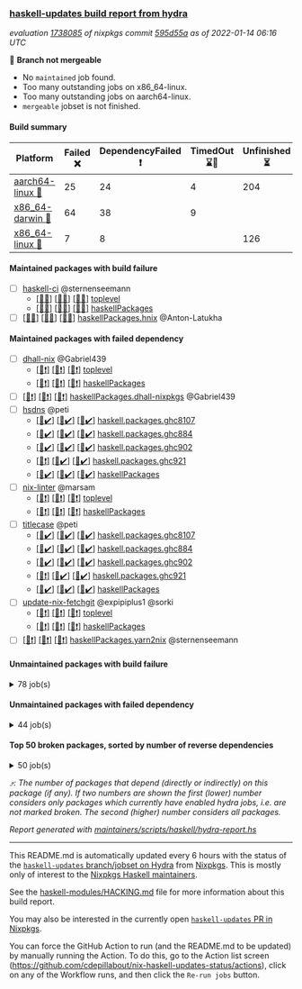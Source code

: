 ### [haskell-updates build report from hydra](https://hydra.nixos.org/jobset/nixpkgs/haskell-updates)
*evaluation [1738085](https://hydra.nixos.org/eval/1738085) of nixpkgs commit [595d55a](https://github.com/NixOS/nixpkgs/commits/595d55a9e70fc4ce184469244d2dfddd2dbecf8f) as of 2022-01-14 06:16 UTC*

:red_circle: **Branch not mergeable**
  * No `maintained` job found.
  * Too many outstanding jobs on x86_64-linux.
  * Too many outstanding jobs on aarch64-linux.
  * `mergeable` jobset is not finished.

#### Build summary

 | Platform | Failed :x: | DependencyFailed :heavy_exclamation_mark: | TimedOut :hourglass::no_entry_sign: | Unfinished :hourglass_flowing_sand: | Success :heavy_check_mark: | 
 | --- | --- | --- | --- | --- | --- | 
 | [aarch64-linux :iphone:](https://hydra.nixos.org/eval/1738085?filter=.aarch64-linux) | 25 | 24 | 4 | 204 | 6934 | 
 | [x86_64-darwin :apple:](https://hydra.nixos.org/eval/1738085?filter=.x86_64-darwin) | 64 | 38 | 9 |  | 7017 | 
 | [x86_64-linux :penguin:](https://hydra.nixos.org/eval/1738085?filter=.x86_64-linux) | 7 | 8 |  | 126 | 7085 | 
#### Maintained packages with build failure
- [ ] [haskell-ci](https://hydra.nixos.org/eval/1738085?filter=haskell-ci) @sternenseemann
  - [[:iphone::x:]](https://hydra.nixos.org/build/163744614) [[:apple::x:]](https://hydra.nixos.org/build/163745024) [[:penguin::x:]](https://hydra.nixos.org/build/163744720) [toplevel](https://hydra.nixos.org/eval/1738085?filter=haskell-ci)
  - [[:iphone::x:]](https://hydra.nixos.org/build/163744581) [[:apple::x:]](https://hydra.nixos.org/build/163745192) [[:penguin::x:]](https://hydra.nixos.org/build/163745050) [haskellPackages](https://hydra.nixos.org/eval/1738085?filter=haskellPackages.haskell-ci)
- [ ] [[:iphone::x:]](https://hydra.nixos.org/build/163745012) [[:apple::x:]](https://hydra.nixos.org/build/163744913) [[:penguin::x:]](https://hydra.nixos.org/build/163744619) [haskellPackages.hnix](https://hydra.nixos.org/eval/1738085?filter=haskellPackages.hnix) @Anton-Latukha
#### Maintained packages with failed dependency
- [ ] [dhall-nix](https://hydra.nixos.org/eval/1738085?filter=dhall-nix) @Gabriel439
  - [[:iphone::heavy_exclamation_mark:]](https://hydra.nixos.org/build/163745091) [[:apple::heavy_exclamation_mark:]](https://hydra.nixos.org/build/163745104) [[:penguin::heavy_exclamation_mark:]](https://hydra.nixos.org/build/163744536) [toplevel](https://hydra.nixos.org/eval/1738085?filter=dhall-nix)
  - [[:iphone::heavy_exclamation_mark:]](https://hydra.nixos.org/build/163744576) [[:apple::heavy_exclamation_mark:]](https://hydra.nixos.org/build/163744678) [[:penguin::heavy_exclamation_mark:]](https://hydra.nixos.org/build/163744415) [haskellPackages](https://hydra.nixos.org/eval/1738085?filter=haskellPackages.dhall-nix)
- [ ] [[:iphone::heavy_exclamation_mark:]](https://hydra.nixos.org/build/163745151) [[:apple::heavy_exclamation_mark:]](https://hydra.nixos.org/build/163744856) [[:penguin::heavy_exclamation_mark:]](https://hydra.nixos.org/build/163745203) [haskellPackages.dhall-nixpkgs](https://hydra.nixos.org/eval/1738085?filter=haskellPackages.dhall-nixpkgs) @Gabriel439
- [ ] [hsdns](https://hydra.nixos.org/eval/1738085?filter=hsdns) @peti
  - [[:iphone::heavy_check_mark:]](https://hydra.nixos.org/build/163598299) [[:apple::heavy_check_mark:]](https://hydra.nixos.org/build/163593462) [[:penguin::heavy_check_mark:]](https://hydra.nixos.org/build/163597083) [haskell.packages.ghc8107](https://hydra.nixos.org/eval/1738085?filter=haskell.packages.ghc8107.hsdns)
  - [[:iphone::heavy_check_mark:]](https://hydra.nixos.org/build/163606362) [[:apple::heavy_check_mark:]](https://hydra.nixos.org/build/163599425) [[:penguin::heavy_check_mark:]](https://hydra.nixos.org/build/163594078) [haskell.packages.ghc884](https://hydra.nixos.org/eval/1738085?filter=haskell.packages.ghc884.hsdns)
  - [[:iphone::heavy_check_mark:]](https://hydra.nixos.org/build/163603200) [[:apple::heavy_check_mark:]](https://hydra.nixos.org/build/163610922) [[:penguin::heavy_check_mark:]](https://hydra.nixos.org/build/163609631) [haskell.packages.ghc902](https://hydra.nixos.org/eval/1738085?filter=haskell.packages.ghc902.hsdns)
  - [[:iphone::heavy_exclamation_mark:]](https://hydra.nixos.org/build/163594191) [[:apple::heavy_check_mark:]](https://hydra.nixos.org/build/163608079) [[:penguin::heavy_check_mark:]](https://hydra.nixos.org/build/163600158) [haskell.packages.ghc921](https://hydra.nixos.org/eval/1738085?filter=haskell.packages.ghc921.hsdns)
  - [[:iphone::heavy_check_mark:]](https://hydra.nixos.org/build/163595651) [[:apple::heavy_check_mark:]](https://hydra.nixos.org/build/163603397) [[:penguin::heavy_check_mark:]](https://hydra.nixos.org/build/163608482) [haskellPackages](https://hydra.nixos.org/eval/1738085?filter=haskellPackages.hsdns)
- [ ] [nix-linter](https://hydra.nixos.org/eval/1738085?filter=nix-linter) @marsam
  - [[:iphone::heavy_exclamation_mark:]](https://hydra.nixos.org/build/163744801) [[:apple::heavy_exclamation_mark:]](https://hydra.nixos.org/build/163744770) [[:penguin::heavy_exclamation_mark:]](https://hydra.nixos.org/build/163744608) [toplevel](https://hydra.nixos.org/eval/1738085?filter=nix-linter)
  - [[:iphone::heavy_exclamation_mark:]](https://hydra.nixos.org/build/163744719) [[:apple::heavy_exclamation_mark:]](https://hydra.nixos.org/build/163744895) [[:penguin::heavy_exclamation_mark:]](https://hydra.nixos.org/build/163744590) [haskellPackages](https://hydra.nixos.org/eval/1738085?filter=haskellPackages.nix-linter)
- [ ] [titlecase](https://hydra.nixos.org/eval/1738085?filter=titlecase) @peti
  - [[:iphone::heavy_check_mark:]](https://hydra.nixos.org/build/163603558) [[:apple::heavy_check_mark:]](https://hydra.nixos.org/build/163610959) [[:penguin::heavy_check_mark:]](https://hydra.nixos.org/build/163611365) [haskell.packages.ghc8107](https://hydra.nixos.org/eval/1738085?filter=haskell.packages.ghc8107.titlecase)
  - [[:iphone::heavy_check_mark:]](https://hydra.nixos.org/build/163593759) [[:apple::heavy_check_mark:]](https://hydra.nixos.org/build/163605317) [[:penguin::heavy_check_mark:]](https://hydra.nixos.org/build/163605764) [haskell.packages.ghc884](https://hydra.nixos.org/eval/1738085?filter=haskell.packages.ghc884.titlecase)
  - [[:iphone::heavy_check_mark:]](https://hydra.nixos.org/build/163605202) [[:apple::heavy_check_mark:]](https://hydra.nixos.org/build/163591651) [[:penguin::heavy_check_mark:]](https://hydra.nixos.org/build/163609862) [haskell.packages.ghc902](https://hydra.nixos.org/eval/1738085?filter=haskell.packages.ghc902.titlecase)
  - [[:iphone::heavy_exclamation_mark:]](https://hydra.nixos.org/build/163609780) [[:apple::heavy_check_mark:]](https://hydra.nixos.org/build/163599542) [[:penguin::heavy_check_mark:]](https://hydra.nixos.org/build/163606707) [haskell.packages.ghc921](https://hydra.nixos.org/eval/1738085?filter=haskell.packages.ghc921.titlecase)
  - [[:iphone::heavy_check_mark:]](https://hydra.nixos.org/build/163609027) [[:apple::heavy_check_mark:]](https://hydra.nixos.org/build/163592902) [[:penguin::heavy_check_mark:]](https://hydra.nixos.org/build/163604853) [haskellPackages](https://hydra.nixos.org/eval/1738085?filter=haskellPackages.titlecase)
- [ ] [update-nix-fetchgit](https://hydra.nixos.org/eval/1738085?filter=update-nix-fetchgit) @expipiplus1 @sorki
  - [[:iphone::heavy_exclamation_mark:]](https://hydra.nixos.org/build/164453417) [[:apple::heavy_exclamation_mark:]](https://hydra.nixos.org/build/163744945) [[:penguin::heavy_exclamation_mark:]](https://hydra.nixos.org/build/164453780) [toplevel](https://hydra.nixos.org/eval/1738085?filter=update-nix-fetchgit)
  - [[:iphone::heavy_exclamation_mark:]](https://hydra.nixos.org/build/164453419) [[:apple::heavy_exclamation_mark:]](https://hydra.nixos.org/build/163744884) [[:penguin::heavy_exclamation_mark:]](https://hydra.nixos.org/build/164453422) [haskellPackages](https://hydra.nixos.org/eval/1738085?filter=haskellPackages.update-nix-fetchgit)
- [ ] [[:iphone::heavy_exclamation_mark:]](https://hydra.nixos.org/build/163744429) [[:apple::heavy_exclamation_mark:]](https://hydra.nixos.org/build/163744908) [[:penguin::heavy_exclamation_mark:]](https://hydra.nixos.org/build/163744558) [haskellPackages.yarn2nix](https://hydra.nixos.org/eval/1738085?filter=haskellPackages.yarn2nix) @sternenseemann
#### Unmaintained packages with build failure
<details><summary>78 job(s) </summary>

- [ ] [[:iphone::heavy_check_mark:]](https://hydra.nixos.org/build/163602909) [[:apple::x:]](https://hydra.nixos.org/build/163593731) [[:penguin::heavy_check_mark:]](https://hydra.nixos.org/build/163595162) [haskellPackages.di-core](https://hydra.nixos.org/eval/1738085?filter=haskellPackages.di-core)  :arrow_heading_up: 7 | 11
- [ ] [[:iphone::heavy_check_mark:]](https://hydra.nixos.org/build/163594891) [[:apple::x:]](https://hydra.nixos.org/build/163597672) [[:penguin::heavy_check_mark:]](https://hydra.nixos.org/build/163598563) [haskellPackages.thyme](https://hydra.nixos.org/eval/1738085?filter=haskellPackages.thyme)  :arrow_heading_up: 6 | 15
- [ ] [[:iphone::heavy_check_mark:]](https://hydra.nixos.org/build/163608679) [[:apple::x:]](https://hydra.nixos.org/build/163595310) [[:penguin::heavy_check_mark:]](https://hydra.nixos.org/build/163610043) [haskellPackages.nri-prelude](https://hydra.nixos.org/eval/1738085?filter=haskellPackages.nri-prelude)  :arrow_heading_up: 5 | 7
- [ ] [[:iphone::heavy_check_mark:]](https://hydra.nixos.org/build/163592609) [[:apple::x:]](https://hydra.nixos.org/build/163607032) [[:penguin::heavy_check_mark:]](https://hydra.nixos.org/build/163606160) [haskellPackages.exinst](https://hydra.nixos.org/eval/1738085?filter=haskellPackages.exinst)  :arrow_heading_up: 4 | 6
- [ ] [[:iphone::x:]](https://hydra.nixos.org/build/163609441) [[:apple::x:]](https://hydra.nixos.org/build/163607846) [[:penguin::heavy_check_mark:]](https://hydra.nixos.org/build/163607078) [haskellPackages.ptr-poker](https://hydra.nixos.org/eval/1738085?filter=haskellPackages.ptr-poker)  :arrow_heading_up: 3 | 4
- [ ] [[:iphone::x:]](https://hydra.nixos.org/build/163607420) [[:apple::heavy_check_mark:]](https://hydra.nixos.org/build/163599554) [[:penguin::heavy_check_mark:]](https://hydra.nixos.org/build/163611279) [haskellPackages.twitter-types](https://hydra.nixos.org/eval/1738085?filter=haskellPackages.twitter-types)  :arrow_heading_up: 2 | 4
- [ ] [[:iphone::x:]](https://hydra.nixos.org/build/163744771) [[:apple::x:]](https://hydra.nixos.org/build/163744634) [[:penguin::x:]](https://hydra.nixos.org/build/163744601) [haskellPackages.captcha-core](https://hydra.nixos.org/eval/1738085?filter=haskellPackages.captcha-core)  :arrow_heading_up: 2 | 2
- [ ] [[:iphone::x:]](https://hydra.nixos.org/build/163606438) [[:apple::heavy_check_mark:]](https://hydra.nixos.org/build/163606697) [[:penguin::heavy_check_mark:]](https://hydra.nixos.org/build/163611167) [haskellPackages.long-double](https://hydra.nixos.org/eval/1738085?filter=haskellPackages.long-double)  :arrow_heading_up: 2 | 2
- [ ] [[:iphone::x:]](https://hydra.nixos.org/build/163591938) [[:apple::heavy_check_mark:]](https://hydra.nixos.org/build/163601510) [[:penguin::heavy_check_mark:]](https://hydra.nixos.org/build/163598995) [haskellPackages.OrderedBits](https://hydra.nixos.org/eval/1738085?filter=haskellPackages.OrderedBits)  :arrow_heading_up: 1 | 36
- [ ] [[:iphone::heavy_check_mark:]](https://hydra.nixos.org/build/163611639) [[:apple::x:]](https://hydra.nixos.org/build/163594092) [[:penguin::heavy_check_mark:]](https://hydra.nixos.org/build/163592793) [haskellPackages.free-vector-spaces](https://hydra.nixos.org/eval/1738085?filter=haskellPackages.free-vector-spaces)  :arrow_heading_up: 1 | 7
- [ ] [[:iphone::x:]](https://hydra.nixos.org/build/163600723) [[:apple::heavy_check_mark:]](https://hydra.nixos.org/build/163608377) [[:penguin::heavy_check_mark:]](https://hydra.nixos.org/build/163594156) [haskellPackages.quic](https://hydra.nixos.org/eval/1738085?filter=haskellPackages.quic)  :arrow_heading_up: 1 | 2
- [ ] [[:iphone::x:]](https://hydra.nixos.org/build/163597825) [[:apple::x:]](https://hydra.nixos.org/build/163601032) [[:penguin::heavy_check_mark:]](https://hydra.nixos.org/build/163590812) [haskellPackages.easytensor](https://hydra.nixos.org/eval/1738085?filter=haskellPackages.easytensor)  :arrow_heading_up: 1 | 1
- [ ] [[:iphone::hourglass_flowing_sand:]](https://hydra.nixos.org/build/164453658) [[:apple::x:]](https://hydra.nixos.org/build/163596155) [[:penguin::heavy_check_mark:]](https://hydra.nixos.org/build/164453784) [haskellPackages.gi-gdkx11](https://hydra.nixos.org/eval/1738085?filter=haskellPackages.gi-gdkx11)  :arrow_heading_up: 1 | 1
- [ ] [[:iphone::heavy_check_mark:]](https://hydra.nixos.org/build/163605853) [[:apple::x:]](https://hydra.nixos.org/build/163611103) [[:penguin::heavy_check_mark:]](https://hydra.nixos.org/build/163610781) [haskellPackages.keep-alive](https://hydra.nixos.org/eval/1738085?filter=haskellPackages.keep-alive)  :arrow_heading_up: 1 | 1
- [ ] [[:iphone::heavy_check_mark:]](https://hydra.nixos.org/build/163595232) [[:apple::x:]](https://hydra.nixos.org/build/163595695) [[:penguin::heavy_check_mark:]](https://hydra.nixos.org/build/163606208) [haskellPackages.loc](https://hydra.nixos.org/eval/1738085?filter=haskellPackages.loc)  :arrow_heading_up: 1 | 1
- [ ] [[:iphone::x:]](https://hydra.nixos.org/build/163612271) [[:apple::heavy_check_mark:]](https://hydra.nixos.org/build/163608437) [[:penguin::heavy_check_mark:]](https://hydra.nixos.org/build/163592805) [haskellPackages.nlopt-haskell](https://hydra.nixos.org/eval/1738085?filter=haskellPackages.nlopt-haskell)  :arrow_heading_up: 1 | 1
- [ ] [[:iphone::heavy_check_mark:]](https://hydra.nixos.org/build/163605243) [[:apple::x:]](https://hydra.nixos.org/build/163591538) [[:penguin::heavy_check_mark:]](https://hydra.nixos.org/build/163600859) [haskellPackages.opencv](https://hydra.nixos.org/eval/1738085?filter=haskellPackages.opencv)  :arrow_heading_up: 1 | 1
- [ ] [[:iphone::heavy_check_mark:]](https://hydra.nixos.org/build/163745111) [[:apple::x:]](https://hydra.nixos.org/build/163745238) [[:penguin::heavy_check_mark:]](https://hydra.nixos.org/build/163744503) [haskellPackages.sequence-formats](https://hydra.nixos.org/eval/1738085?filter=haskellPackages.sequence-formats)  :arrow_heading_up: 1 | 1
- [ ] [[:iphone::x:]](https://hydra.nixos.org/build/163605312) [[:apple::heavy_check_mark:]](https://hydra.nixos.org/build/163601951) [[:penguin::heavy_check_mark:]](https://hydra.nixos.org/build/163605994) [haskellPackages.stm-queue](https://hydra.nixos.org/eval/1738085?filter=haskellPackages.stm-queue)  :arrow_heading_up: 1 | 1
- [ ] [[:iphone::x:]](https://hydra.nixos.org/build/163602341) [[:apple::heavy_check_mark:]](https://hydra.nixos.org/build/163592772) [[:penguin::heavy_check_mark:]](https://hydra.nixos.org/build/163600619) [haskellPackages.unicode-properties](https://hydra.nixos.org/eval/1738085?filter=haskellPackages.unicode-properties)  :arrow_heading_up: 1 | 1
- [ ] [[:iphone::x:]](https://hydra.nixos.org/build/163598037) [[:apple::heavy_check_mark:]](https://hydra.nixos.org/build/163601870) [[:penguin::heavy_check_mark:]](https://hydra.nixos.org/build/163599183) [haskellPackages.accelerate-llvm](https://hydra.nixos.org/eval/1738085?filter=haskellPackages.accelerate-llvm)  :arrow_heading_up: 0 | 8
- [ ] [[:iphone::x:]](https://hydra.nixos.org/build/163593105) [[:apple::heavy_check_mark:]](https://hydra.nixos.org/build/163609414) [[:penguin::heavy_check_mark:]](https://hydra.nixos.org/build/163602769) [haskellPackages.freetype2](https://hydra.nixos.org/eval/1738085?filter=haskellPackages.freetype2)  :arrow_heading_up: 0 | 7
- [ ] [[:iphone::heavy_check_mark:]](https://hydra.nixos.org/build/163610748) [[:apple::x:]](https://hydra.nixos.org/build/163609063) [[:penguin::heavy_check_mark:]](https://hydra.nixos.org/build/163597417) [haskellPackages.pipes-zlib](https://hydra.nixos.org/eval/1738085?filter=haskellPackages.pipes-zlib)  :arrow_heading_up: 0 | 5
- [ ] [[:iphone::heavy_check_mark:]](https://hydra.nixos.org/build/163604730) [[:apple::x:]](https://hydra.nixos.org/build/163591596) [[:penguin::heavy_check_mark:]](https://hydra.nixos.org/build/163601566) [haskellPackages.hmidi](https://hydra.nixos.org/eval/1738085?filter=haskellPackages.hmidi)  :arrow_heading_up: 0 | 4
- [ ] [[:iphone::heavy_check_mark:]](https://hydra.nixos.org/build/163609126) [[:apple::x:]](https://hydra.nixos.org/build/163601664) [[:penguin::heavy_check_mark:]](https://hydra.nixos.org/build/163596097) [haskellPackages.zip](https://hydra.nixos.org/eval/1738085?filter=haskellPackages.zip)  :arrow_heading_up: 0 | 4
- [ ] [[:iphone::x:]](https://hydra.nixos.org/build/163745045) [[:apple::x:]](https://hydra.nixos.org/build/163744549) [[:penguin::x:]](https://hydra.nixos.org/build/163745049) [haskellPackages.Shpadoinkle-backend-static](https://hydra.nixos.org/eval/1738085?filter=haskellPackages.Shpadoinkle-backend-static)  :arrow_heading_up: 0 | 3
- [ ] [[:iphone::x:]](https://hydra.nixos.org/build/163744691) [[:apple::x:]](https://hydra.nixos.org/build/163744526) [[:penguin::x:]](https://hydra.nixos.org/build/163745210) [haskellPackages.Shpadoinkle-html](https://hydra.nixos.org/eval/1738085?filter=haskellPackages.Shpadoinkle-html)  :arrow_heading_up: 0 | 3
- [ ] [[:iphone::heavy_check_mark:]](https://hydra.nixos.org/build/163600052) [[:apple::x:]](https://hydra.nixos.org/build/163605048) [[:penguin::heavy_check_mark:]](https://hydra.nixos.org/build/163593918) [haskellPackages.caster](https://hydra.nixos.org/eval/1738085?filter=haskellPackages.caster)  :arrow_heading_up: 0 | 2
- [ ] [[:iphone::heavy_check_mark:]](https://hydra.nixos.org/build/163607902) [[:apple::x:]](https://hydra.nixos.org/build/163610720) [[:penguin::heavy_check_mark:]](https://hydra.nixos.org/build/163594875) [haskellPackages.posix-socket](https://hydra.nixos.org/eval/1738085?filter=haskellPackages.posix-socket)  :arrow_heading_up: 0 | 2
- [ ] [[:iphone::heavy_check_mark:]](https://hydra.nixos.org/build/163601275) [[:apple::x:]](https://hydra.nixos.org/build/163597993) [[:penguin::heavy_check_mark:]](https://hydra.nixos.org/build/163610805) [haskellPackages.hamid](https://hydra.nixos.org/eval/1738085?filter=haskellPackages.hamid)  :arrow_heading_up: 0 | 1
- [ ] [[:iphone::heavy_check_mark:]](https://hydra.nixos.org/build/163591202) [[:apple::x:]](https://hydra.nixos.org/build/163594989) [[:penguin::heavy_check_mark:]](https://hydra.nixos.org/build/163600017) [haskellPackages.hmatrix-morpheus](https://hydra.nixos.org/eval/1738085?filter=haskellPackages.hmatrix-morpheus)  :arrow_heading_up: 0 | 1
- [ ] [[:iphone::heavy_check_mark:]](https://hydra.nixos.org/build/163597611) [[:apple::x:]](https://hydra.nixos.org/build/163592124) [[:penguin::heavy_check_mark:]](https://hydra.nixos.org/build/163591085) [haskellPackages.huckleberry](https://hydra.nixos.org/eval/1738085?filter=haskellPackages.huckleberry)  :arrow_heading_up: 0 | 1
- [ ] [[:iphone::hourglass_flowing_sand:]](https://hydra.nixos.org/build/164453682) [[:apple::x:]](https://hydra.nixos.org/build/163601268) [[:penguin::hourglass_flowing_sand:]](https://hydra.nixos.org/build/164453475) [haskellPackages.openal-ffi](https://hydra.nixos.org/eval/1738085?filter=haskellPackages.openal-ffi)  :arrow_heading_up: 0 | 1
- [ ] [[:iphone::x:]](https://hydra.nixos.org/build/163608470) [[:apple::heavy_check_mark:]](https://hydra.nixos.org/build/163608295) [[:penguin::heavy_check_mark:]](https://hydra.nixos.org/build/163591677) [haskellPackages.picosat](https://hydra.nixos.org/eval/1738085?filter=haskellPackages.picosat)  :arrow_heading_up: 0 | 1
- [ ] [[:iphone::heavy_check_mark:]](https://hydra.nixos.org/build/163603685) [[:apple::x:]](https://hydra.nixos.org/build/163604347) [[:penguin::heavy_check_mark:]](https://hydra.nixos.org/build/163612387) [haskellPackages.select](https://hydra.nixos.org/eval/1738085?filter=haskellPackages.select)  :arrow_heading_up: 0 | 1
- [ ] [[:iphone::heavy_check_mark:]](https://hydra.nixos.org/build/163612080) [[:apple::x:]](https://hydra.nixos.org/build/163605847) [[:penguin::heavy_check_mark:]](https://hydra.nixos.org/build/163597087) [haskellPackages.sysinfo](https://hydra.nixos.org/eval/1738085?filter=haskellPackages.sysinfo)  :arrow_heading_up: 0 | 1
- [ ] [[:iphone::heavy_check_mark:]](https://hydra.nixos.org/build/163597252) [[:apple::x:]](https://hydra.nixos.org/build/163611368) [[:penguin::heavy_check_mark:]](https://hydra.nixos.org/build/163610804) [haskellPackages.FractalArt](https://hydra.nixos.org/eval/1738085?filter=haskellPackages.FractalArt) 
- [ ] [[:iphone::x:]](https://hydra.nixos.org/build/163605782) [[:apple::heavy_check_mark:]](https://hydra.nixos.org/build/163590814) [[:penguin::heavy_check_mark:]](https://hydra.nixos.org/build/163609608) [haskellPackages.HsASA](https://hydra.nixos.org/eval/1738085?filter=haskellPackages.HsASA) 
- [ ] [[:iphone::heavy_check_mark:]](https://hydra.nixos.org/build/163610256) [[:apple::x:]](https://hydra.nixos.org/build/163601720) [[:penguin::heavy_check_mark:]](https://hydra.nixos.org/build/163591510) [haskellPackages.chiphunk](https://hydra.nixos.org/eval/1738085?filter=haskellPackages.chiphunk) 
- [ ] [[:iphone::heavy_check_mark:]](https://hydra.nixos.org/build/163603618) [[:apple::x:]](https://hydra.nixos.org/build/163612299) [[:penguin::heavy_check_mark:]](https://hydra.nixos.org/build/163598565) [haskellPackages.discount](https://hydra.nixos.org/eval/1738085?filter=haskellPackages.discount) 
- [ ] [[:iphone::heavy_check_mark:]](https://hydra.nixos.org/build/163604321) [[:apple::x:]](https://hydra.nixos.org/build/163600324) [[:penguin::heavy_check_mark:]](https://hydra.nixos.org/build/163595948) [haskellPackages.diskhash](https://hydra.nixos.org/eval/1738085?filter=haskellPackages.diskhash) 
- [ ] [[:iphone::heavy_check_mark:]](https://hydra.nixos.org/build/163606690) [[:apple::x:]](https://hydra.nixos.org/build/163607960) [[:penguin::heavy_check_mark:]](https://hydra.nixos.org/build/163596661) [haskellPackages.epub-tools](https://hydra.nixos.org/eval/1738085?filter=haskellPackages.epub-tools) 
- [ ] [[:iphone::heavy_check_mark:]](https://hydra.nixos.org/build/163601574) [[:apple::x:]](https://hydra.nixos.org/build/163612101) [[:penguin::heavy_check_mark:]](https://hydra.nixos.org/build/163592305) [haskellPackages.float128](https://hydra.nixos.org/eval/1738085?filter=haskellPackages.float128) 
- [ ] [[:iphone::heavy_check_mark:]](https://hydra.nixos.org/build/163744443) [[:apple::x:]](https://hydra.nixos.org/build/163745156) [[:penguin::heavy_check_mark:]](https://hydra.nixos.org/build/163744522) [haskellPackages.gerrit](https://hydra.nixos.org/eval/1738085?filter=haskellPackages.gerrit) 
- [ ] [[:iphone::hourglass_flowing_sand:]](https://hydra.nixos.org/build/164453830) [[:apple::x:]](https://hydra.nixos.org/build/163605120) [[:penguin::heavy_check_mark:]](https://hydra.nixos.org/build/164453573) [haskellPackages.gtk-traymanager](https://hydra.nixos.org/eval/1738085?filter=haskellPackages.gtk-traymanager) 
- [ ] [[:iphone::heavy_check_mark:]](https://hydra.nixos.org/build/163591117) [[:apple::x:]](https://hydra.nixos.org/build/163603471) [[:penguin::heavy_check_mark:]](https://hydra.nixos.org/build/163600650) [haskellPackages.hid](https://hydra.nixos.org/eval/1738085?filter=haskellPackages.hid) 
- [ ] [[:iphone::heavy_check_mark:]](https://hydra.nixos.org/build/163608967) [[:apple::x:]](https://hydra.nixos.org/build/163607487) [[:penguin::heavy_check_mark:]](https://hydra.nixos.org/build/163603562) [haskellPackages.higher-leveldb](https://hydra.nixos.org/eval/1738085?filter=haskellPackages.higher-leveldb) 
- [ ] [[:iphone::heavy_check_mark:]](https://hydra.nixos.org/build/163607049) [[:apple::x:]](https://hydra.nixos.org/build/163608154) [[:penguin::heavy_check_mark:]](https://hydra.nixos.org/build/163607239) [haskellPackages.highlight](https://hydra.nixos.org/eval/1738085?filter=haskellPackages.highlight) 
- [ ] [[:iphone::heavy_check_mark:]](https://hydra.nixos.org/build/163600361) [[:apple::x:]](https://hydra.nixos.org/build/163608426) [[:penguin::heavy_check_mark:]](https://hydra.nixos.org/build/163599669) [haskellPackages.hinotify-conduit](https://hydra.nixos.org/eval/1738085?filter=haskellPackages.hinotify-conduit) 
- [ ] [[:iphone::x:]](https://hydra.nixos.org/build/163590766) [[:apple::heavy_check_mark:]](https://hydra.nixos.org/build/163593747) [[:penguin::heavy_check_mark:]](https://hydra.nixos.org/build/163590778) [haskellPackages.hq](https://hydra.nixos.org/eval/1738085?filter=haskellPackages.hq) 
- [ ] [[:iphone::heavy_check_mark:]](https://hydra.nixos.org/build/163599814) [[:apple::x:]](https://hydra.nixos.org/build/163609205) [[:penguin::heavy_check_mark:]](https://hydra.nixos.org/build/163598375) [haskellPackages.hs](https://hydra.nixos.org/eval/1738085?filter=haskellPackages.hs) 
- [ ] [[:iphone::heavy_check_mark:]](https://hydra.nixos.org/build/163593117) [[:apple::x:]](https://hydra.nixos.org/build/163592291) [[:penguin::heavy_check_mark:]](https://hydra.nixos.org/build/163602288) [haskellPackages.hsshellscript](https://hydra.nixos.org/eval/1738085?filter=haskellPackages.hsshellscript) 
- [ ] [[:iphone::heavy_check_mark:]](https://hydra.nixos.org/build/163602442) [[:apple::x:]](https://hydra.nixos.org/build/163595519) [[:penguin::heavy_check_mark:]](https://hydra.nixos.org/build/163607853) [haskellPackages.hssourceinfo](https://hydra.nixos.org/eval/1738085?filter=haskellPackages.hssourceinfo) 
- [ ] [[:iphone::heavy_check_mark:]](https://hydra.nixos.org/build/163601591) [[:apple::x:]](https://hydra.nixos.org/build/163599022) [[:penguin::heavy_check_mark:]](https://hydra.nixos.org/build/163591792) [haskellPackages.ipcvar](https://hydra.nixos.org/eval/1738085?filter=haskellPackages.ipcvar) 
- [ ] [[:iphone::heavy_check_mark:]](https://hydra.nixos.org/build/163596454) [[:apple::x:]](https://hydra.nixos.org/build/163593856) [[:penguin::heavy_check_mark:]](https://hydra.nixos.org/build/163594344) [haskellPackages.leveldb-haskell-fork](https://hydra.nixos.org/eval/1738085?filter=haskellPackages.leveldb-haskell-fork) 
- [ ] [[:iphone::heavy_check_mark:]](https://hydra.nixos.org/build/163602075) [[:apple::x:]](https://hydra.nixos.org/build/163604722) [[:penguin::heavy_check_mark:]](https://hydra.nixos.org/build/163593725) [haskellPackages.linux-framebuffer](https://hydra.nixos.org/eval/1738085?filter=haskellPackages.linux-framebuffer) 
- [ ] [[:iphone::heavy_check_mark:]](https://hydra.nixos.org/build/163598788) [[:apple::x:]](https://hydra.nixos.org/build/163606245) [[:penguin::heavy_check_mark:]](https://hydra.nixos.org/build/163606035) [haskellPackages.mediawiki2latex](https://hydra.nixos.org/eval/1738085?filter=haskellPackages.mediawiki2latex) 
- [ ] [[:iphone::heavy_check_mark:]](https://hydra.nixos.org/build/163609419) [[:apple::x:]](https://hydra.nixos.org/build/163602185) [[:penguin::heavy_check_mark:]](https://hydra.nixos.org/build/163602902) [haskellPackages.mercury-api](https://hydra.nixos.org/eval/1738085?filter=haskellPackages.mercury-api) 
- [ ] [[:iphone::heavy_check_mark:]](https://hydra.nixos.org/build/163591659) [[:apple::x:]](https://hydra.nixos.org/build/163607780) [[:penguin::heavy_check_mark:]](https://hydra.nixos.org/build/163609036) [haskellPackages.nano-cryptr](https://hydra.nixos.org/eval/1738085?filter=haskellPackages.nano-cryptr) 
- [ ] [[:iphone::heavy_check_mark:]](https://hydra.nixos.org/build/163593399) [[:apple::x:]](https://hydra.nixos.org/build/163610773) [[:penguin::heavy_check_mark:]](https://hydra.nixos.org/build/163598902) [haskellPackages.persistent-pagination](https://hydra.nixos.org/eval/1738085?filter=haskellPackages.persistent-pagination) 
- [ ] [[:iphone::heavy_check_mark:]](https://hydra.nixos.org/build/163600246) [[:apple::x:]](https://hydra.nixos.org/build/163604431) [[:penguin::heavy_check_mark:]](https://hydra.nixos.org/build/163597505) [haskellPackages.ping-wrapper](https://hydra.nixos.org/eval/1738085?filter=haskellPackages.ping-wrapper) 
- [ ] [[:iphone::x:]](https://hydra.nixos.org/build/163592212) [[:apple::heavy_check_mark:]](https://hydra.nixos.org/build/163605836) [[:penguin::heavy_check_mark:]](https://hydra.nixos.org/build/163592274) [haskellPackages.poker](https://hydra.nixos.org/eval/1738085?filter=haskellPackages.poker) 
- [ ] [[:iphone::heavy_check_mark:]](https://hydra.nixos.org/build/163593770) [[:apple::x:]](https://hydra.nixos.org/build/163602545) [[:penguin::heavy_check_mark:]](https://hydra.nixos.org/build/163595911) [haskellPackages.posix-timer](https://hydra.nixos.org/eval/1738085?filter=haskellPackages.posix-timer) 
- [ ] [[:iphone::x:]](https://hydra.nixos.org/build/163744914) [[:apple::x:]](https://hydra.nixos.org/build/163744452) [[:penguin::x:]](https://hydra.nixos.org/build/163744544) [haskellPackages.primecount](https://hydra.nixos.org/eval/1738085?filter=haskellPackages.primecount) 
- [ ] [[:iphone::heavy_check_mark:]](https://hydra.nixos.org/build/163591252) [[:apple::x:]](https://hydra.nixos.org/build/163593288) [[:penguin::heavy_check_mark:]](https://hydra.nixos.org/build/163608581) [haskellPackages.procex](https://hydra.nixos.org/eval/1738085?filter=haskellPackages.procex) 
- [ ] [[:iphone::heavy_check_mark:]](https://hydra.nixos.org/build/163602132) [[:apple::x:]](https://hydra.nixos.org/build/163606740) [[:penguin::heavy_check_mark:]](https://hydra.nixos.org/build/163592676) [haskellPackages.pthread](https://hydra.nixos.org/eval/1738085?filter=haskellPackages.pthread) 
- [ ] [[:iphone::x:]](https://hydra.nixos.org/build/163594556) [[:apple::heavy_check_mark:]](https://hydra.nixos.org/build/163598269) [[:penguin::heavy_check_mark:]](https://hydra.nixos.org/build/163609766) [haskellPackages.risc386](https://hydra.nixos.org/eval/1738085?filter=haskellPackages.risc386) 
- [ ] [[:iphone::heavy_check_mark:]](https://hydra.nixos.org/build/163744952) [[:apple::x:]](https://hydra.nixos.org/build/163745126) [[:penguin::heavy_check_mark:]](https://hydra.nixos.org/build/163744857) [haskellPackages.sandwich-webdriver](https://hydra.nixos.org/eval/1738085?filter=haskellPackages.sandwich-webdriver) 
- [ ] [[:iphone::hourglass_flowing_sand:]](https://hydra.nixos.org/build/164453489) [[:apple::x:]](https://hydra.nixos.org/build/163595497) [[:penguin::hourglass_flowing_sand:]](https://hydra.nixos.org/build/164453806) [haskellPackages.sfml-audio](https://hydra.nixos.org/eval/1738085?filter=haskellPackages.sfml-audio) 
- [ ] [[:iphone::heavy_check_mark:]](https://hydra.nixos.org/build/163611445) [[:apple::x:]](https://hydra.nixos.org/build/163612542) [[:penguin::heavy_check_mark:]](https://hydra.nixos.org/build/163598791) [haskellPackages.shared-memory](https://hydra.nixos.org/eval/1738085?filter=haskellPackages.shared-memory) 
- [ ] [[:iphone::heavy_check_mark:]](https://hydra.nixos.org/build/163599816) [[:apple::x:]](https://hydra.nixos.org/build/163591601) [[:penguin::heavy_check_mark:]](https://hydra.nixos.org/build/163595580) [haskellPackages.tailfile-hinotify](https://hydra.nixos.org/eval/1738085?filter=haskellPackages.tailfile-hinotify) 
- [ ] [[:iphone::x:]](https://hydra.nixos.org/build/163745140) [[:apple::x:]](https://hydra.nixos.org/build/163745182) [[:penguin::x:]](https://hydra.nixos.org/build/163745132) [haskellPackages.tailwind](https://hydra.nixos.org/eval/1738085?filter=haskellPackages.tailwind) 
- [ ] [[:iphone::x:]](https://hydra.nixos.org/build/163610734) [[:apple::heavy_check_mark:]](https://hydra.nixos.org/build/163608452) [[:penguin::heavy_check_mark:]](https://hydra.nixos.org/build/163595043) [haskellPackages.wiringPi](https://hydra.nixos.org/eval/1738085?filter=haskellPackages.wiringPi) 
- [ ] [[:iphone::x:]](https://hydra.nixos.org/build/163602773) [[:apple::heavy_check_mark:]](https://hydra.nixos.org/build/163599919) [[:penguin::heavy_check_mark:]](https://hydra.nixos.org/build/163603714) [haskellPackages.x86-64bit](https://hydra.nixos.org/eval/1738085?filter=haskellPackages.x86-64bit) 
- [ ] [[:iphone::heavy_check_mark:]](https://hydra.nixos.org/build/163598487) [[:apple::x:]](https://hydra.nixos.org/build/163605666) [[:penguin::heavy_check_mark:]](https://hydra.nixos.org/build/163602954) [haskellPackages.xmonad-utils](https://hydra.nixos.org/eval/1738085?filter=haskellPackages.xmonad-utils) 
- [ ] [[:iphone::heavy_check_mark:]](https://hydra.nixos.org/build/163591836) [[:apple::x:]](https://hydra.nixos.org/build/163600847) [[:penguin::heavy_check_mark:]](https://hydra.nixos.org/build/163595784) [haskellPackages.yoga](https://hydra.nixos.org/eval/1738085?filter=haskellPackages.yoga) 
- [ ] [[:iphone::heavy_check_mark:]](https://hydra.nixos.org/build/163593064) [[:apple::x:]](https://hydra.nixos.org/build/163597349) [[:penguin::heavy_check_mark:]](https://hydra.nixos.org/build/163609184) [haskellPackages.zot](https://hydra.nixos.org/eval/1738085?filter=haskellPackages.zot) 
- [ ] [[:iphone::heavy_check_mark:]](https://hydra.nixos.org/build/163610635) [[:apple::x:]](https://hydra.nixos.org/build/163602433) [[:penguin::heavy_check_mark:]](https://hydra.nixos.org/build/163609009) [haskellPackages.zxcvbn-c](https://hydra.nixos.org/eval/1738085?filter=haskellPackages.zxcvbn-c) 
</details>

#### Unmaintained packages with failed dependency
<details><summary>44 job(s) </summary>

- [ ] [[:iphone::heavy_check_mark:]](https://hydra.nixos.org/build/163611446) [[:apple::heavy_exclamation_mark:]](https://hydra.nixos.org/build/163608686) [[:penguin::heavy_check_mark:]](https://hydra.nixos.org/build/163606713) [haskellPackages.di-handle](https://hydra.nixos.org/eval/1738085?filter=haskellPackages.di-handle)  :arrow_heading_up: 5 | 9
- [ ] [[:iphone::heavy_check_mark:]](https://hydra.nixos.org/build/163601549) [[:apple::heavy_exclamation_mark:]](https://hydra.nixos.org/build/163595629) [[:penguin::heavy_check_mark:]](https://hydra.nixos.org/build/163607795) [haskellPackages.di-monad](https://hydra.nixos.org/eval/1738085?filter=haskellPackages.di-monad)  :arrow_heading_up: 5 | 9
- [ ] [[:iphone::heavy_check_mark:]](https://hydra.nixos.org/build/163597400) [[:apple::heavy_exclamation_mark:]](https://hydra.nixos.org/build/163595798) [[:penguin::heavy_check_mark:]](https://hydra.nixos.org/build/163593240) [haskellPackages.di-df1](https://hydra.nixos.org/eval/1738085?filter=haskellPackages.di-df1)  :arrow_heading_up: 4 | 8
- [ ] [[:iphone::heavy_check_mark:]](https://hydra.nixos.org/build/163605167) [[:apple::heavy_exclamation_mark:]](https://hydra.nixos.org/build/163608146) [[:penguin::heavy_check_mark:]](https://hydra.nixos.org/build/163594381) [haskellPackages.nri-env-parser](https://hydra.nixos.org/eval/1738085?filter=haskellPackages.nri-env-parser)  :arrow_heading_up: 4 | 6
- [ ] [[:iphone::heavy_check_mark:]](https://hydra.nixos.org/build/163604271) [[:apple::heavy_exclamation_mark:]](https://hydra.nixos.org/build/163603163) [[:penguin::heavy_check_mark:]](https://hydra.nixos.org/build/163597741) [haskellPackages.nri-observability](https://hydra.nixos.org/eval/1738085?filter=haskellPackages.nri-observability)  :arrow_heading_up: 3 | 5
- [ ] [[:iphone::heavy_exclamation_mark:]](https://hydra.nixos.org/build/163610573) [[:apple::heavy_exclamation_mark:]](https://hydra.nixos.org/build/163596450) [[:penguin::heavy_check_mark:]](https://hydra.nixos.org/build/163609235) [haskellPackages.jsonifier](https://hydra.nixos.org/eval/1738085?filter=haskellPackages.jsonifier)  :arrow_heading_up: 2 | 2
- [ ] [[:iphone::heavy_check_mark:]](https://hydra.nixos.org/build/163594076) [[:apple::heavy_exclamation_mark:]](https://hydra.nixos.org/build/163604395) [[:penguin::heavy_check_mark:]](https://hydra.nixos.org/build/163605696) [haskellPackages.di-polysemy](https://hydra.nixos.org/eval/1738085?filter=haskellPackages.di-polysemy)  :arrow_heading_up: 1 | 4
- [ ] [[:iphone::heavy_exclamation_mark:]](https://hydra.nixos.org/build/163610321) [[:apple::heavy_check_mark:]](https://hydra.nixos.org/build/163611311) [[:penguin::heavy_check_mark:]](https://hydra.nixos.org/build/163599586) [haskellPackages.twitter-types-lens](https://hydra.nixos.org/eval/1738085?filter=haskellPackages.twitter-types-lens)  :arrow_heading_up: 1 | 3
- [ ] [[:iphone::heavy_check_mark:]](https://hydra.nixos.org/build/163745145) [[:apple::heavy_exclamation_mark:]](https://hydra.nixos.org/build/163744929) [[:penguin::heavy_check_mark:]](https://hydra.nixos.org/build/163744841) [haskellPackages.nri-redis](https://hydra.nixos.org/eval/1738085?filter=haskellPackages.nri-redis)  :arrow_heading_up: 1 | 1
- [ ] [[:iphone::heavy_exclamation_mark:]](https://hydra.nixos.org/build/163600535) [[:apple::heavy_exclamation_mark:]](https://hydra.nixos.org/build/163602019) [[:penguin::heavy_check_mark:]](https://hydra.nixos.org/build/163604302) [haskellPackages.opentelemetry-extra](https://hydra.nixos.org/eval/1738085?filter=haskellPackages.opentelemetry-extra)  :arrow_heading_up: 1 | 1
- [ ] [[:iphone::heavy_check_mark:]](https://hydra.nixos.org/build/163597934) [[:apple::heavy_exclamation_mark:]](https://hydra.nixos.org/build/163598638) [[:penguin::heavy_check_mark:]](https://hydra.nixos.org/build/163603302) [haskellPackages.orgmode-parse](https://hydra.nixos.org/eval/1738085?filter=haskellPackages.orgmode-parse)  :arrow_heading_up: 1 | 1
- [ ] [[:iphone::heavy_exclamation_mark:]](https://hydra.nixos.org/build/163592288) [[:apple::heavy_check_mark:]](https://hydra.nixos.org/build/163592243) [[:penguin::heavy_check_mark:]](https://hydra.nixos.org/build/163602123) [haskellPackages.PrimitiveArray](https://hydra.nixos.org/eval/1738085?filter=haskellPackages.PrimitiveArray)  :arrow_heading_up: 0 | 35
- [ ] [[:iphone::heavy_check_mark:]](https://hydra.nixos.org/build/163608472) [[:apple::heavy_exclamation_mark:]](https://hydra.nixos.org/build/163599686) [[:penguin::heavy_check_mark:]](https://hydra.nixos.org/build/163609629) [haskellPackages.di](https://hydra.nixos.org/eval/1738085?filter=haskellPackages.di)  :arrow_heading_up: 0 | 2
- [ ] [[:iphone::heavy_exclamation_mark:]](https://hydra.nixos.org/build/163597328) [[:apple::heavy_check_mark:]](https://hydra.nixos.org/build/163602202) [[:penguin::heavy_check_mark:]](https://hydra.nixos.org/build/163596751) [haskellPackages.twitter-conduit](https://hydra.nixos.org/eval/1738085?filter=haskellPackages.twitter-conduit)  :arrow_heading_up: 0 | 2
- [ ] [[:iphone::heavy_check_mark:]](https://hydra.nixos.org/build/163591401) [[:apple::heavy_exclamation_mark:]](https://hydra.nixos.org/build/163592980) [[:penguin::heavy_check_mark:]](https://hydra.nixos.org/build/163610173) [haskellPackages.dde](https://hydra.nixos.org/eval/1738085?filter=haskellPackages.dde)  :arrow_heading_up: 0 | 1
- [ ] [[:iphone::heavy_exclamation_mark:]](https://hydra.nixos.org/build/163607036) [[:apple::heavy_check_mark:]](https://hydra.nixos.org/build/163595894) [[:penguin::heavy_check_mark:]](https://hydra.nixos.org/build/163592326) [haskellPackages.http3](https://hydra.nixos.org/eval/1738085?filter=haskellPackages.http3)  :arrow_heading_up: 0 | 1
- [ ] [[:iphone::heavy_check_mark:]](https://hydra.nixos.org/build/163744842) [[:apple::heavy_exclamation_mark:]](https://hydra.nixos.org/build/163744628) [[:penguin::heavy_check_mark:]](https://hydra.nixos.org/build/163744772) [haskellPackages.keenser](https://hydra.nixos.org/eval/1738085?filter=haskellPackages.keenser)  :arrow_heading_up: 0 | 1
- [ ] [[:iphone::heavy_check_mark:]](https://hydra.nixos.org/build/163600230) [[:apple::heavy_exclamation_mark:]](https://hydra.nixos.org/build/163592365) [[:penguin::heavy_check_mark:]](https://hydra.nixos.org/build/163608157) [haskellPackages.moto](https://hydra.nixos.org/eval/1738085?filter=haskellPackages.moto)  :arrow_heading_up: 0 | 1
- [ ] [[:iphone::heavy_check_mark:]](https://hydra.nixos.org/build/163609248) [[:apple::heavy_exclamation_mark:]](https://hydra.nixos.org/build/163607578) [[:penguin::heavy_check_mark:]](https://hydra.nixos.org/build/163606296) [haskellPackages.antiope-es](https://hydra.nixos.org/eval/1738085?filter=haskellPackages.antiope-es) 
- [ ] [[:iphone::heavy_exclamation_mark:]](https://hydra.nixos.org/build/163745094) [[:apple::heavy_exclamation_mark:]](https://hydra.nixos.org/build/163745150) [[:penguin::heavy_exclamation_mark:]](https://hydra.nixos.org/build/163744509) [haskellPackages.captcha-2captcha](https://hydra.nixos.org/eval/1738085?filter=haskellPackages.captcha-2captcha) 
- [ ] [[:iphone::heavy_exclamation_mark:]](https://hydra.nixos.org/build/163744753) [[:apple::heavy_exclamation_mark:]](https://hydra.nixos.org/build/163745237) [[:penguin::heavy_exclamation_mark:]](https://hydra.nixos.org/build/163744883) [haskellPackages.captcha-capmonster](https://hydra.nixos.org/eval/1738085?filter=haskellPackages.captcha-capmonster) 
- [ ] [[:iphone::heavy_exclamation_mark:]](https://hydra.nixos.org/build/163604617) [[:apple::heavy_exclamation_mark:]](https://hydra.nixos.org/build/163597251) [[:penguin::heavy_check_mark:]](https://hydra.nixos.org/build/163597092) [haskellPackages.easytensor-vulkan](https://hydra.nixos.org/eval/1738085?filter=haskellPackages.easytensor-vulkan) 
- [ ] [[:iphone::heavy_check_mark:]](https://hydra.nixos.org/build/163593047) [[:apple::heavy_exclamation_mark:]](https://hydra.nixos.org/build/163603873) [[:penguin::heavy_check_mark:]](https://hydra.nixos.org/build/163609361) [haskellPackages.exinst-aeson](https://hydra.nixos.org/eval/1738085?filter=haskellPackages.exinst-aeson) 
- [ ] [[:iphone::heavy_check_mark:]](https://hydra.nixos.org/build/163596490) [[:apple::heavy_exclamation_mark:]](https://hydra.nixos.org/build/163607352) [[:penguin::heavy_check_mark:]](https://hydra.nixos.org/build/163612097) [haskellPackages.exinst-bytes](https://hydra.nixos.org/eval/1738085?filter=haskellPackages.exinst-bytes) 
- [ ] [[:iphone::heavy_check_mark:]](https://hydra.nixos.org/build/163590655) [[:apple::heavy_exclamation_mark:]](https://hydra.nixos.org/build/163611133) [[:penguin::heavy_check_mark:]](https://hydra.nixos.org/build/163608519) [haskellPackages.exinst-cereal](https://hydra.nixos.org/eval/1738085?filter=haskellPackages.exinst-cereal) 
- [ ] [[:iphone::heavy_check_mark:]](https://hydra.nixos.org/build/163609382) [[:apple::heavy_exclamation_mark:]](https://hydra.nixos.org/build/163610671) [[:penguin::heavy_check_mark:]](https://hydra.nixos.org/build/163600083) [haskellPackages.exinst-serialise](https://hydra.nixos.org/eval/1738085?filter=haskellPackages.exinst-serialise) 
- [ ] [[:iphone::heavy_check_mark:]](https://hydra.nixos.org/build/163610504) [[:apple::heavy_exclamation_mark:]](https://hydra.nixos.org/build/163608942) [[:penguin::heavy_check_mark:]](https://hydra.nixos.org/build/163591142) [haskellPackages.fastparser](https://hydra.nixos.org/eval/1738085?filter=haskellPackages.fastparser) 
- [ ] [[:iphone::heavy_exclamation_mark:]](https://hydra.nixos.org/build/163599815) [[:penguin::heavy_exclamation_mark:]](https://hydra.nixos.org/build/163600296) [haskellPackages.freenect](https://hydra.nixos.org/eval/1738085?filter=haskellPackages.freenect) 
- [ ] [[:iphone::heavy_exclamation_mark:]](https://hydra.nixos.org/build/163591957) [[:apple::heavy_check_mark:]](https://hydra.nixos.org/build/163609757) [[:penguin::heavy_check_mark:]](https://hydra.nixos.org/build/163600416) [haskellPackages.hmatrix-nlopt](https://hydra.nixos.org/eval/1738085?filter=haskellPackages.hmatrix-nlopt) 
- [ ] [[:iphone::heavy_exclamation_mark:]](https://hydra.nixos.org/build/163604905) [[:apple::heavy_check_mark:]](https://hydra.nixos.org/build/163595742) [[:penguin::heavy_check_mark:]](https://hydra.nixos.org/build/163604089) [haskellPackages.kmn-programming](https://hydra.nixos.org/eval/1738085?filter=haskellPackages.kmn-programming) 
- [ ] [[:iphone::heavy_check_mark:]](https://hydra.nixos.org/build/163602403) [[:apple::heavy_exclamation_mark:]](https://hydra.nixos.org/build/163598727) [[:penguin::heavy_check_mark:]](https://hydra.nixos.org/build/163607354) [haskellPackages.nri-http](https://hydra.nixos.org/eval/1738085?filter=haskellPackages.nri-http) 
- [ ] [[:iphone::heavy_check_mark:]](https://hydra.nixos.org/build/163744963) [[:apple::heavy_exclamation_mark:]](https://hydra.nixos.org/build/163744806) [[:penguin::heavy_check_mark:]](https://hydra.nixos.org/build/163745077) [haskellPackages.nri-test-encoding](https://hydra.nixos.org/eval/1738085?filter=haskellPackages.nri-test-encoding) 
- [ ] [[:iphone::heavy_check_mark:]](https://hydra.nixos.org/build/163599615) [[:apple::heavy_exclamation_mark:]](https://hydra.nixos.org/build/163605945) [[:penguin::heavy_check_mark:]](https://hydra.nixos.org/build/163594045) [haskellPackages.opencv-extra](https://hydra.nixos.org/eval/1738085?filter=haskellPackages.opencv-extra) 
- [ ] [[:iphone::heavy_exclamation_mark:]](https://hydra.nixos.org/build/163603724) [[:apple::heavy_exclamation_mark:]](https://hydra.nixos.org/build/163608812) [[:penguin::heavy_check_mark:]](https://hydra.nixos.org/build/163602141) [haskellPackages.opentelemetry-lightstep](https://hydra.nixos.org/eval/1738085?filter=haskellPackages.opentelemetry-lightstep) 
- [ ] [[:iphone::heavy_check_mark:]](https://hydra.nixos.org/build/163744661) [[:apple::heavy_exclamation_mark:]](https://hydra.nixos.org/build/163745083) [[:penguin::heavy_check_mark:]](https://hydra.nixos.org/build/163745208) [haskellPackages.orgstat](https://hydra.nixos.org/eval/1738085?filter=haskellPackages.orgstat) 
- [ ] [[:iphone::heavy_check_mark:]](https://hydra.nixos.org/build/163744705) [[:apple::heavy_exclamation_mark:]](https://hydra.nixos.org/build/163745162) [[:penguin::heavy_check_mark:]](https://hydra.nixos.org/build/163745079) [haskellPackages.polysemy-log-di](https://hydra.nixos.org/eval/1738085?filter=haskellPackages.polysemy-log-di) 
- [ ] [[:iphone::hourglass_flowing_sand:]](https://hydra.nixos.org/build/164453469) [[:apple::heavy_exclamation_mark:]](https://hydra.nixos.org/build/163600346) [[:penguin::heavy_check_mark:]](https://hydra.nixos.org/build/164453680) [haskellPackages.postgresql-replicant](https://hydra.nixos.org/eval/1738085?filter=haskellPackages.postgresql-replicant) 
- [ ] [[:iphone::heavy_exclamation_mark:]](https://hydra.nixos.org/build/163591056) [[:apple::heavy_check_mark:]](https://hydra.nixos.org/build/163605636) [[:penguin::heavy_check_mark:]](https://hydra.nixos.org/build/163611969) [haskellPackages.rounded](https://hydra.nixos.org/eval/1738085?filter=haskellPackages.rounded) 
- [ ] [[:iphone::heavy_exclamation_mark:]](https://hydra.nixos.org/build/163744555) [[:apple::heavy_check_mark:]](https://hydra.nixos.org/build/163744621) [[:penguin::heavy_check_mark:]](https://hydra.nixos.org/build/163744687) [haskellPackages.rounded-hw](https://hydra.nixos.org/eval/1738085?filter=haskellPackages.rounded-hw) 
- [ ] [[:iphone::heavy_check_mark:]](https://hydra.nixos.org/build/163605777) [[:apple::heavy_exclamation_mark:]](https://hydra.nixos.org/build/163600420) [[:penguin::heavy_check_mark:]](https://hydra.nixos.org/build/163595009) [haskellPackages.scan-metadata](https://hydra.nixos.org/eval/1738085?filter=haskellPackages.scan-metadata) 
- [ ] [[:iphone::heavy_check_mark:]](https://hydra.nixos.org/build/163744638) [[:apple::heavy_exclamation_mark:]](https://hydra.nixos.org/build/163744671) [[:penguin::heavy_check_mark:]](https://hydra.nixos.org/build/163745073) [haskellPackages.sequenceTools](https://hydra.nixos.org/eval/1738085?filter=haskellPackages.sequenceTools) 
- [ ] [[:iphone::heavy_exclamation_mark:]](https://hydra.nixos.org/build/163592856) [[:apple::heavy_check_mark:]](https://hydra.nixos.org/build/163591506) [[:penguin::heavy_check_mark:]](https://hydra.nixos.org/build/163597207) [haskellPackages.stm-actor](https://hydra.nixos.org/eval/1738085?filter=haskellPackages.stm-actor) 
- [ ] [[:iphone::heavy_exclamation_mark:]](https://hydra.nixos.org/build/163604413) [[:apple::heavy_check_mark:]](https://hydra.nixos.org/build/163601469) [[:penguin::heavy_check_mark:]](https://hydra.nixos.org/build/163608378) [haskellPackages.unicode-names](https://hydra.nixos.org/eval/1738085?filter=haskellPackages.unicode-names) 
- [ ] [[:iphone::heavy_check_mark:]](https://hydra.nixos.org/build/163600262) [[:apple::heavy_exclamation_mark:]](https://hydra.nixos.org/build/163607434) [[:penguin::heavy_check_mark:]](https://hydra.nixos.org/build/163592723) [haskellPackages.xbattbar](https://hydra.nixos.org/eval/1738085?filter=haskellPackages.xbattbar) 
</details>

#### Top 50 broken packages, sorted by number of reverse dependencies
<details><summary>50 job(s) </summary>

[haskell98](https://packdeps.haskellers.com/reverse/haskell98) :arrow_heading_up: 153  
[enumerator](https://packdeps.haskellers.com/reverse/enumerator) :arrow_heading_up: 56  
[contiguous](https://packdeps.haskellers.com/reverse/contiguous) :arrow_heading_up: 48  
[derive](https://packdeps.haskellers.com/reverse/derive) :arrow_heading_up: 48  
[parseargs](https://packdeps.haskellers.com/reverse/parseargs) :arrow_heading_up: 42  
[MonadCatchIO-transformers](https://packdeps.haskellers.com/reverse/MonadCatchIO-transformers) :arrow_heading_up: 41  
[bytesmith](https://packdeps.haskellers.com/reverse/bytesmith) :arrow_heading_up: 38  
[data-lens](https://packdeps.haskellers.com/reverse/data-lens) :arrow_heading_up: 33  
[distributed-process](https://packdeps.haskellers.com/reverse/distributed-process) :arrow_heading_up: 30  
[iteratee](https://packdeps.haskellers.com/reverse/iteratee) :arrow_heading_up: 29  
[jmacro](https://packdeps.haskellers.com/reverse/jmacro) :arrow_heading_up: 29  
[ip](https://packdeps.haskellers.com/reverse/ip) :arrow_heading_up: 28  
[either-unwrap](https://packdeps.haskellers.com/reverse/either-unwrap) :arrow_heading_up: 25  
[HList](https://packdeps.haskellers.com/reverse/HList) :arrow_heading_up: 23  
[SciBaseTypes](https://packdeps.haskellers.com/reverse/SciBaseTypes) :arrow_heading_up: 22  
[haskelldb](https://packdeps.haskellers.com/reverse/haskelldb) :arrow_heading_up: 22  
[hsc3](https://packdeps.haskellers.com/reverse/hsc3) :arrow_heading_up: 22  
[wxdirect](https://packdeps.haskellers.com/reverse/wxdirect) :arrow_heading_up: 22  
[BiobaseTypes](https://packdeps.haskellers.com/reverse/BiobaseTypes) :arrow_heading_up: 21  
[wxc](https://packdeps.haskellers.com/reverse/wxc) :arrow_heading_up: 21  
[biocore](https://packdeps.haskellers.com/reverse/biocore) :arrow_heading_up: 20  
[secp256k1-haskell](https://packdeps.haskellers.com/reverse/secp256k1-haskell) :arrow_heading_up: 20  
[wxcore](https://packdeps.haskellers.com/reverse/wxcore) :arrow_heading_up: 20  
[attoparsec-enumerator](https://packdeps.haskellers.com/reverse/attoparsec-enumerator) :arrow_heading_up: 19  
[bytestring-show](https://packdeps.haskellers.com/reverse/bytestring-show) :arrow_heading_up: 19  
[numhask](https://packdeps.haskellers.com/reverse/numhask) :arrow_heading_up: 19  
[wx](https://packdeps.haskellers.com/reverse/wx) :arrow_heading_up: 19  
[BiobaseENA](https://packdeps.haskellers.com/reverse/BiobaseENA) :arrow_heading_up: 18  
[asn1-data](https://packdeps.haskellers.com/reverse/asn1-data) :arrow_heading_up: 18  
[dbus-core](https://packdeps.haskellers.com/reverse/dbus-core) :arrow_heading_up: 18  
[gtksourceview2](https://packdeps.haskellers.com/reverse/gtksourceview2) :arrow_heading_up: 18  
[BiobaseXNA](https://packdeps.haskellers.com/reverse/BiobaseXNA) :arrow_heading_up: 17  
[HGamer3D-Data](https://packdeps.haskellers.com/reverse/HGamer3D-Data) :arrow_heading_up: 17  
[certificate](https://packdeps.haskellers.com/reverse/certificate) :arrow_heading_up: 17  
[dbus-client](https://packdeps.haskellers.com/reverse/dbus-client) :arrow_heading_up: 17  
[gconf](https://packdeps.haskellers.com/reverse/gconf) :arrow_heading_up: 17  
[gtk-serialized-event](https://packdeps.haskellers.com/reverse/gtk-serialized-event) :arrow_heading_up: 17  
[uuid-orphans](https://packdeps.haskellers.com/reverse/uuid-orphans) :arrow_heading_up: 17  
[cuda](https://packdeps.haskellers.com/reverse/cuda) :arrow_heading_up: 16  
[happstack-jmacro](https://packdeps.haskellers.com/reverse/happstack-jmacro) :arrow_heading_up: 16  
[manatee-core](https://packdeps.haskellers.com/reverse/manatee-core) :arrow_heading_up: 16  
[monads-fd](https://packdeps.haskellers.com/reverse/monads-fd) :arrow_heading_up: 16  
[murmur3](https://packdeps.haskellers.com/reverse/murmur3) :arrow_heading_up: 16  
[tls-extra](https://packdeps.haskellers.com/reverse/tls-extra) :arrow_heading_up: 16  
[ADPfusion](https://packdeps.haskellers.com/reverse/ADPfusion) :arrow_heading_up: 15  
[MaybeT](https://packdeps.haskellers.com/reverse/MaybeT) :arrow_heading_up: 15  
[blaze-builder-enumerator](https://packdeps.haskellers.com/reverse/blaze-builder-enumerator) :arrow_heading_up: 15  
[clash-prelude](https://packdeps.haskellers.com/reverse/clash-prelude) :arrow_heading_up: 15  
[hetero-dict](https://packdeps.haskellers.com/reverse/hetero-dict) :arrow_heading_up: 15  
[hsx-jmacro](https://packdeps.haskellers.com/reverse/hsx-jmacro) :arrow_heading_up: 15  
</details>


*:arrow_heading_up:: The number of packages that depend (directly or indirectly) on this package (if any). If two numbers are shown the first (lower) number considers only packages which currently have enabled hydra jobs, i.e. are not marked broken. The second (higher) number considers all packages.*

*Report generated with [maintainers/scripts/haskell/hydra-report.hs](https://github.com/NixOS/nixpkgs/blob/haskell-updates/maintainers/scripts/haskell/hydra-report.sh)*


----------------------------------------------------------------------

This README.md is automatically updated every 6 hours with the status of the
[`haskell-updates` branch/jobset on Hydra](https://hydra.nixos.org/jobset/nixpkgs/haskell-updates)
from [Nixpkgs](https://github.com/NixOS/nixpkgs).  This is mostly only of
interest to the [Nixpkgs Haskell maintainers](https://github.com/orgs/NixOS/teams/haskell).

See the
[haskell-modules/HACKING.md](https://github.com/NixOS/nixpkgs/blob/haskell-updates/pkgs/development/haskell-modules/HACKING.md)
file for more information about this build report.

You may also be interested in the currently open
[`haskell-updates` PR in Nixpkgs](https://github.com/nixos/nixpkgs/pulls?q=is%3Apr+is%3Aopen+head%3Ahaskell-updates).

You can force the GitHub Action to run (and the README.md to be updated) by
manually running the Action.  To do this, go to the Action list screen
(https://github.com/cdepillabout/nix-haskell-updates-status/actions),
click on any of the Workflow runs, and then click the `Re-run jobs` button.
